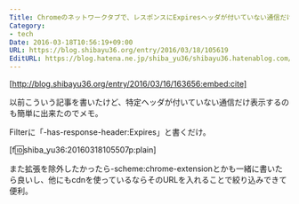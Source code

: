 ```yaml
---
Title: Chromeのネットワークタブで、レスポンスにExpiresヘッダが付いていない通信だけ表示する
Category:
- tech
Date: 2016-03-18T10:56:19+09:00
URL: https://blog.shibayu36.org/entry/2016/03/18/105619
EditURL: https://blog.hatena.ne.jp/shiba_yu36/shibayu36.hatenablog.com/atom/entry/10328537792367484340
---
```


[http://blog.shibayu36.org/entry/2016/03/16/163656:embed:cite]

以前こういう記事を書いたけど、特定ヘッダが付いていない通信だけ表示するのも簡単に出来たのでメモ。

Filterに「-has-response-header:Expires」と書くだけ。

[f:id:shiba_yu36:20160318105507p:plain]

また拡張を除外したかったら-scheme:chrome-extensionとかも一緒に書いたら良いし、他にもcdnを使っているならそのURLを入れることで絞り込みできて便利。
